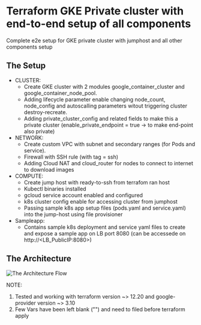 # Terraform GKE Private cluster with end-to-end setup of all components

Complete e2e setup for GKE private cluster with jumphost and all other components setup

## The Setup

  - CLUSTER: 
      * Create GKE cluster with 2 modules google_container_cluster and google_container_node_pool. 
      * Adding lifecycle parameter enable changing node_count, node_config and autoscalling parameters witout triggering cluster destroy-recreate. 
      * Adding private_cluster_config and related fields to make this a private cluster (enable_private_endpoint = true -> to make end-point also private)
  - NETWORK: 
      * Create custom VPC with subnet and secondary ranges (for Pods and service). 
      * Firewall with SSH rule (with tag = ssh)
      * Adding Cloud NAT and cloud_router for nodes to connect to internet to download images
  - COMPUTE: 
      * Create jump host with ready-to-ssh from terrafom ran host
      * Kubectl binaries installed
      * gcloud service account enabled and configured
      * k8s cluster config enable for accessing cluster from jumphost
      * Passing sample k8s app setup files (pods.yaml and service.yaml) into the jump-host using file provisioner
  - Sampleapp:
      * Contains sample k8s deployment and service yaml files to create and expose a sample app on LB port 8080 (can be accessede on http://<LB_PublicIP:8080>)

## The Architecture

![The Architecture Flow](https://github.com/yogeshvk1209/gke_private_cluster_e2e/blob/master/gke.png)


NOTE: 
1. Tested and working with terraform version ~> 12.20 and google-provider version ~> 3.10
2. Few Vars have been left blank ("") and need to filed before terraform apply
